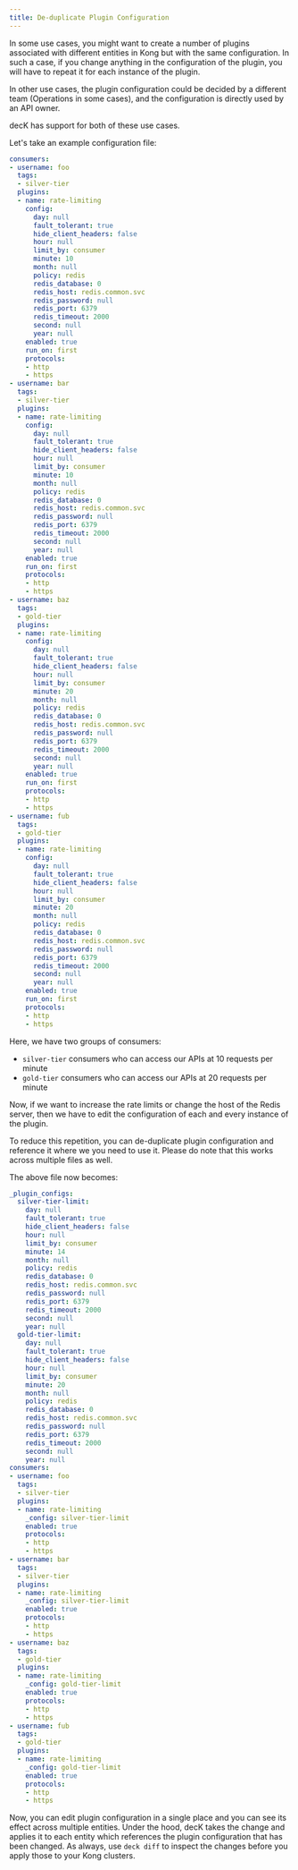 ```yaml
---
title: De-duplicate Plugin Configuration
---
```


In some use cases, you might want to create a number of plugins associated with
different entities in Kong but with the same configuration. In such a case,
if you change anything in the configuration of the plugin, you will have to
repeat it for each instance of the plugin.

In other use cases, the plugin configuration could be decided by a different
team (Operations in some cases), and the configuration is directly used by
an API owner.

decK has support for both of these use cases.

Let's take an example configuration file:

```yaml
consumers:
- username: foo
  tags:
  - silver-tier
  plugins:
  - name: rate-limiting
    config:
      day: null
      fault_tolerant: true
      hide_client_headers: false
      hour: null
      limit_by: consumer
      minute: 10
      month: null
      policy: redis
      redis_database: 0
      redis_host: redis.common.svc
      redis_password: null
      redis_port: 6379
      redis_timeout: 2000
      second: null
      year: null
    enabled: true
    run_on: first
    protocols:
    - http
    - https
- username: bar
  tags:
  - silver-tier
  plugins:
  - name: rate-limiting
    config:
      day: null
      fault_tolerant: true
      hide_client_headers: false
      hour: null
      limit_by: consumer
      minute: 10
      month: null
      policy: redis
      redis_database: 0
      redis_host: redis.common.svc
      redis_password: null
      redis_port: 6379
      redis_timeout: 2000
      second: null
      year: null
    enabled: true
    run_on: first
    protocols:
    - http
    - https
- username: baz
  tags:
  - gold-tier
  plugins:
  - name: rate-limiting
    config:
      day: null
      fault_tolerant: true
      hide_client_headers: false
      hour: null
      limit_by: consumer
      minute: 20
      month: null
      policy: redis
      redis_database: 0
      redis_host: redis.common.svc
      redis_password: null
      redis_port: 6379
      redis_timeout: 2000
      second: null
      year: null
    enabled: true
    run_on: first
    protocols:
    - http
    - https
- username: fub
  tags:
  - gold-tier
  plugins:
  - name: rate-limiting
    config:
      day: null
      fault_tolerant: true
      hide_client_headers: false
      hour: null
      limit_by: consumer
      minute: 20
      month: null
      policy: redis
      redis_database: 0
      redis_host: redis.common.svc
      redis_password: null
      redis_port: 6379
      redis_timeout: 2000
      second: null
      year: null
    enabled: true
    run_on: first
    protocols:
    - http
    - https
```

Here, we have two groups of consumers:
- `silver-tier` consumers who can access our APIs at 10 requests per minute
- `gold-tier` consumers who can access our APIs at 20 requests per minute

Now, if we want to increase the rate limits or change the host of the Redis
server, then we have to edit the configuration of each and every instance of
the plugin.

To reduce this repetition, you can de-duplicate plugin configuration and
reference it where we you need to use it.
Please do note that this works across multiple files as well.

The above file now becomes:

```yaml
_plugin_configs:
  silver-tier-limit:
    day: null
    fault_tolerant: true
    hide_client_headers: false
    hour: null
    limit_by: consumer
    minute: 14
    month: null
    policy: redis
    redis_database: 0
    redis_host: redis.common.svc
    redis_password: null
    redis_port: 6379
    redis_timeout: 2000
    second: null
    year: null
  gold-tier-limit:
    day: null
    fault_tolerant: true
    hide_client_headers: false
    hour: null
    limit_by: consumer
    minute: 20
    month: null
    policy: redis
    redis_database: 0
    redis_host: redis.common.svc
    redis_password: null
    redis_port: 6379
    redis_timeout: 2000
    second: null
    year: null
consumers:
- username: foo
  tags:
  - silver-tier
  plugins:
  - name: rate-limiting
    _config: silver-tier-limit
    enabled: true
    protocols:
    - http
    - https
- username: bar
  tags:
  - silver-tier
  plugins:
  - name: rate-limiting
    _config: silver-tier-limit
    enabled: true
    protocols:
    - http
    - https
- username: baz
  tags:
  - gold-tier
  plugins:
  - name: rate-limiting
    _config: gold-tier-limit
    enabled: true
    protocols:
    - http
    - https
- username: fub
  tags:
  - gold-tier
  plugins:
  - name: rate-limiting
    _config: gold-tier-limit
    enabled: true
    protocols:
    - http
    - https
```

Now, you can edit plugin configuration in a single place and you can see its
effect across multiple entities. Under the hood, decK takes the change and
applies it to each entity which references the plugin configuration that has
been changed. As always, use `deck diff` to inspect the changes before you
apply those to your Kong clusters.
